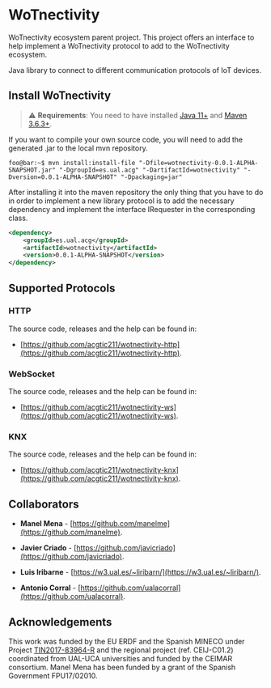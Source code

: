 # WoTnectivity
WoTnectivity ecosystem parent project. This project offers an interface to help implement a WoTnectivity protocol to add to the WoTnectivity ecosystem.

Java library to connect to different communication protocols of IoT devices.

## Install WoTnectivity

> :warning: **Requirements**: You need to have installed [Java 11+](https://openjdk.java.net/projects/jdk/11/) and [Maven 3.6.3+](http://maven.apache.org).

If you want to compile your own source code, you will need to add the generated .jar to the local mvn repository.

```console
foo@bar:~$ mvn install:install-file "-Dfile=wotnectivity-0.0.1-ALPHA-SNAPSHOT.jar" "-DgroupId=es.ual.acg" "-DartifactId=wotnectivity" "-Dversion=0.0.1-ALPHA-SNAPSHOT" "-Dpackaging=jar"
```

After installing it into the maven repository the only thing that you have to do in order to implement a new library protocol is to add the necessary dependency and implement the interface IRequester in the corresponding class.

```xml
<dependency>
    <groupId>es.ual.acg</groupId>
    <artifactId>wotnectivity</artifactId>
    <version>0.0.1-ALPHA-SNAPSHOT</version>
</dependency>
```

## Supported Protocols

### HTTP

The source code, releases and the help can be found in:

+ [https://github.com/acgtic211/wotnectivity-http](https://github.com/acgtic211/wotnectivity-http).

### WebSocket

The source code, releases and the help can be found in:

+ [https://github.com/acgtic211/wotnectivity-ws](https://github.com/acgtic211/wotnectivity-ws).

### KNX

The source code, releases and the help can be found in:

+ [https://github.com/acgtic211/wotnectivity-knx](https://github.com/acgtic211/wotnectivity-knx).

## Collaborators

* **Manel Mena** -  [https://github.com/manelme](https://github.com/manelme).

* **Javier Criado** -  [https://github.com/javicriado](https://github.com/javicriado).

* **Luis Iribarne** -  [https://w3.ual.es/~liribarn/](https://w3.ual.es/~liribarn/).

* **Antonio Corral** -  [https://github.com/ualacorral](https://github.com/ualacorral).


## Acknowledgements
This work was funded by the EU ERDF and the Spanish MINECO under Project [TIN2017-83964-R](http://acg.ual.es/projects/cosmart/) and the regional project (ref. CEIJ-C01.2) coordinated from UAL-UCA universities and funded by the CEIMAR consortium. Manel Mena has been funded by a grant of the Spanish Government FPU17/02010.
